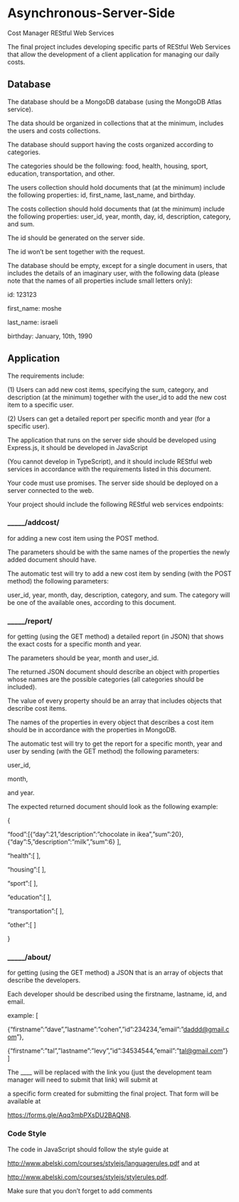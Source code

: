 # Asynchronous-Server-Side

Cost Manager REStful Web Services

The final project includes developing specific parts of REStful Web Services that allow the development of a client application for managing our daily costs.


## Database

The database should be a MongoDB database (using the MongoDB Atlas service). 

The data should be organized in collections that at the minimum, includes the users and costs collections. 

The database should support having the costs organized according to categories. 

The categories should be the following: food, health, housing, sport, education, transportation, and other. 

The users collection should hold documents that (at the minimum) include the following properties: id, first_name, last_name, and birthday. 

The costs collection should hold documents that (at the minimum) include the following properties: user_id, year, month, day, id, description, category, and sum. 

The id should be generated on the server side. 

The id won’t be sent together with the request.

The database should be empty, except for a single document in users, that includes the details of an imaginary user, with the following data (please note that the names of all properties include small letters only):

id: 123123

first_name: moshe

last_name: israeli

birthday: January, 10th, 1990


## Application

The requirements include: 

(1) Users can add new cost items, specifying the sum, category, and description (at the minimum) together with the user_id to add the new cost item to a specific user. 

(2) Users can get a detailed report per specific month and year (for a specific user).

The application that runs on the server side should be developed using Express.js, it should be developed in JavaScript

(You cannot develop in TypeScript), and it should include REStful web services in accordance with the requirements listed in this document. 

Your code must use promises. The server side should be deployed on a server connected to the web.

Your project should include the following REStful web services endpoints:

### _____/addcost/ 

for adding a new cost item using the POST method. 

The parameters should be with the same names of the properties the newly added document should have.

The automatic test will try to add a new cost item by sending (with the POST method) the following parameters: 

user_id, year, month, day, description, category, and sum. The category will be one of the available ones, according to this document.

### _____/report/ 

for getting (using the GET method) a detailed report (in JSON) that shows the exact costs for a specific month and year. 

The parameters should be year, month and user_id. 

The returned JSON document should describe an object with properties whose names are the possible categories (all categories should be included). 

The value of every property should be an array that includes objects that describe cost items. 

The names of the properties in every object that describes a cost item should be in accordance with the properties in MongoDB.

The automatic test will try to get the report for a specific month, year and user by sending (with the GET method) the following parameters: 

user_id, 

month, 

and year. 

The expected returned document should look as the following example:

{

“food”:[{“day”:21,”description”:”chocolate in ikea”,”sum”:20},{“day”:5,”description”:”milk”,”sum”:6} ],

“health”:[ ],

“housing”:[ ],

“sport”:[ ],

“education”:[ ],

“transportation”:[ ],

“other”:[ ]

}

### _____/about/

for getting (using the GET method) a JSON that is an array of objects that describe the developers. 

Each developer should be described using the firstname, lastname, id, and email.

example:
[

{“firstname”:”dave”,”lastname”:”cohen”,”id”:234234,”email”:”daddd@gmail.com”},

{“firstname”:”tal”,”lastname”:”levy”,”id”:34534544,”email”:”tal@gmail.com”} ]

The ____ will be replaced with the link you (just the development team manager will need to submit that link) will submit at

a specific form created for submitting the final project. That form will be available at

https://forms.gle/Aqq3mbPXsDU2BAQN8.


### Code Style

The code in JavaScript should follow the style guide at 

http://www.abelski.com/courses/stylejs/languagerules.pdf and at

http://www.abelski.com/courses/stylejs/stylerules.pdf. 

Make sure that you don’t forget to add comments
